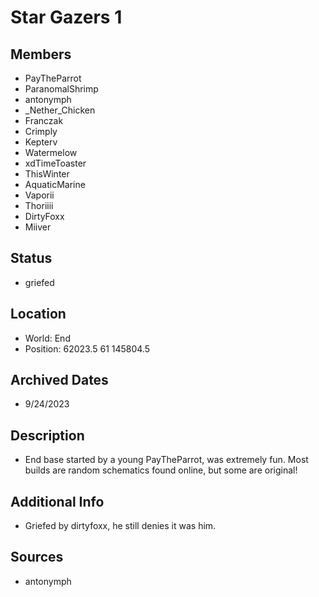 # Star Gazers 1

## Members
- PayTheParrot
- ParanomalShrimp
- antonymph
- _Nether_Chicken
- Franczak
- Crimply
- Kepterv
- Watermelow
- xdTimeToaster
- ThisWinter
- AquaticMarine
- Vaporii
- Thoriiii
- DirtyFoxx
- Miiver

## Status
- griefed

## Location
- World: End
- Position: 62023.5 61 145804.5

## Archived Dates
- 9/24/2023

## Description
- End base started by a young PayTheParrot, was extremely fun. Most builds are random schematics found online, but some are original!

## Additional Info
- Griefed by dirtyfoxx, he still denies it was him.

## Sources
- antonymph
